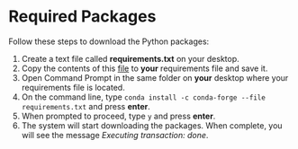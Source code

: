 # Required Packages

Follow these steps to download the Python packages:

1. Create a text file called **requirements.txt** on your desktop.
2. Copy the contents of this [file](./requirements.txt) to **your** requirements file and save it.
3. Open Command Prompt in the same folder on **your** desktop where your requirements file is located.
4. On the command line, type `conda install -c conda-forge --file requirements.txt` and press **enter**.
5. When prompted to proceed, type `y` and press **enter**.
6. The system will start downloading the packages. When complete, you will see the message *Executing transaction: done*.
